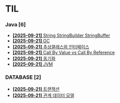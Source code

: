 # TIL
 
### Java [6]
- [**[2025-09-21]**  String StringBuilder StringBuffer](https://github.com/A-lass/TIL/blob/main/Java/String_StringBuilder_StringBuffer.md)
- [**[2025-09-21]**  GC](https://github.com/A-lass/TIL/blob/main/Java/GC.md)
- [**[2025-09-21]**  추상클래스와 인터페이스](https://github.com/A-lass/TIL/blob/main/Java/추상클래스와_인터페이스.md)
- [**[2025-09-21]**  Call By Value vs Call By Reference](https://github.com/A-lass/TIL/blob/main/Java/Call_By_Value_vs_Call_By_Reference.md)
- [**[2025-09-21]**  동기화](https://github.com/A-lass/TIL/blob/main/Java/동기화.md)
- [**[2025-09-21]**  JVM](https://github.com/A-lass/TIL/blob/main/Java/JVM.md)
### DATABASE [2]
- [**[2025-09-21]**  트랜잭션](https://github.com/A-lass/TIL/blob/main/DATABASE/트랜잭션.md)
- [**[2025-09-21]**  관계 데이터 모델](https://github.com/A-lass/TIL/blob/main/DATABASE/관계_데이터_모델.md)
